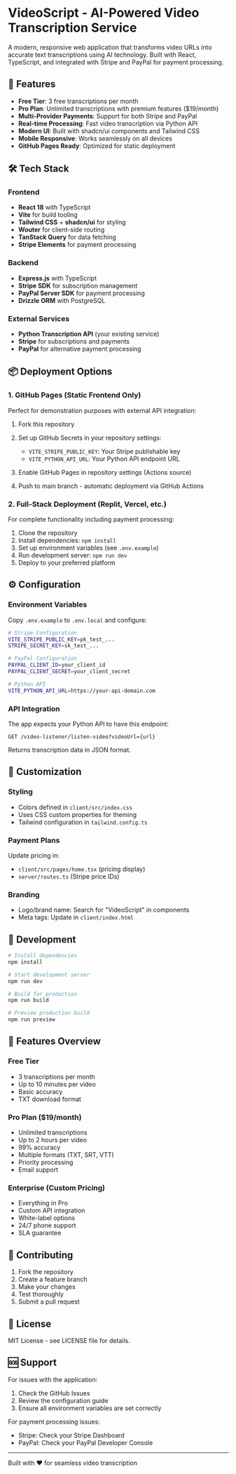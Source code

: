 # VideoScript - AI-Powered Video Transcription Service

A modern, responsive web application that transforms video URLs into accurate text transcriptions using AI technology. Built with React, TypeScript, and integrated with Stripe and PayPal for payment processing.

## 🚀 Features

- **Free Tier**: 3 free transcriptions per month
- **Pro Plan**: Unlimited transcriptions with premium features ($19/month)
- **Multi-Provider Payments**: Support for both Stripe and PayPal
- **Real-time Processing**: Fast video transcription via Python API
- **Modern UI**: Built with shadcn/ui components and Tailwind CSS
- **Mobile Responsive**: Works seamlessly on all devices
- **GitHub Pages Ready**: Optimized for static deployment

## 🛠️ Tech Stack

### Frontend
- **React 18** with TypeScript
- **Vite** for build tooling
- **Tailwind CSS** + **shadcn/ui** for styling
- **Wouter** for client-side routing
- **TanStack Query** for data fetching
- **Stripe Elements** for payment processing

### Backend
- **Express.js** with TypeScript
- **Stripe SDK** for subscription management
- **PayPal Server SDK** for payment processing
- **Drizzle ORM** with PostgreSQL

### External Services
- **Python Transcription API** (your existing service)
- **Stripe** for subscriptions and payments
- **PayPal** for alternative payment processing

## 📦 Deployment Options

### 1. GitHub Pages (Static Frontend Only)

Perfect for demonstration purposes with external API integration:

1. Fork this repository
2. Set up GitHub Secrets in your repository settings:
   - `VITE_STRIPE_PUBLIC_KEY`: Your Stripe publishable key
   - `VITE_PYTHON_API_URL`: Your Python API endpoint URL

3. Enable GitHub Pages in repository settings (Actions source)
4. Push to main branch - automatic deployment via GitHub Actions

### 2. Full-Stack Deployment (Replit, Vercel, etc.)

For complete functionality including payment processing:

1. Clone the repository
2. Install dependencies: `npm install`  
3. Set up environment variables (see `.env.example`)
4. Run development server: `npm run dev`
5. Deploy to your preferred platform

## ⚙️ Configuration

### Environment Variables

Copy `.env.example` to `.env.local` and configure:

```bash
# Stripe Configuration
VITE_STRIPE_PUBLIC_KEY=pk_test_...
STRIPE_SECRET_KEY=sk_test_...

# PayPal Configuration  
PAYPAL_CLIENT_ID=your_client_id
PAYPAL_CLIENT_SECRET=your_client_secret

# Python API
VITE_PYTHON_API_URL=https://your-api-domain.com
```

### API Integration

The app expects your Python API to have this endpoint:
```
GET /video-listener/listen-video?videoUrl={url}
```

Returns transcription data in JSON format.

## 🎨 Customization

### Styling
- Colors defined in `client/src/index.css`
- Uses CSS custom properties for theming
- Tailwind configuration in `tailwind.config.ts`

### Payment Plans
Update pricing in:
- `client/src/pages/home.tsx` (pricing display)
- `server/routes.ts` (Stripe price IDs)

### Branding
- Logo/brand name: Search for "VideoScript" in components
- Meta tags: Update in `client/index.html`

## 🔧 Development

```bash
# Install dependencies
npm install

# Start development server  
npm run dev

# Build for production
npm run build

# Preview production build
npm run preview
```

## 📱 Features Overview

### Free Tier
- 3 transcriptions per month
- Up to 10 minutes per video
- Basic accuracy
- TXT download format

### Pro Plan ($19/month)
- Unlimited transcriptions
- Up to 2 hours per video
- 99% accuracy
- Multiple formats (TXT, SRT, VTT)
- Priority processing
- Email support

### Enterprise (Custom Pricing)
- Everything in Pro
- Custom API integration
- White-label options
- 24/7 phone support
- SLA guarantee

## 🤝 Contributing

1. Fork the repository
2. Create a feature branch
3. Make your changes
4. Test thoroughly
5. Submit a pull request

## 📄 License

MIT License - see LICENSE file for details.

## 🆘 Support

For issues with the application:
1. Check the GitHub Issues
2. Review the configuration guide
3. Ensure all environment variables are set correctly

For payment processing issues:
- Stripe: Check your Stripe Dashboard
- PayPal: Check your PayPal Developer Console

---

Built with ❤️ for seamless video transcription